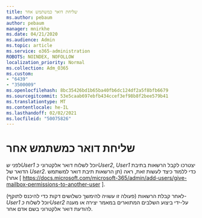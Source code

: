 ```yaml
---
title: שליחת דואר כמשתמש אחר
ms.author: pebaum
author: pebaum
manager: mnirkhe
ms.date: 04/21/2020
ms.audience: Admin
ms.topic: article
ms.service: o365-administration
ROBOTS: NOINDEX, NOFOLLOW
localization_priority: Normal
ms.collection: Adm_O365
ms.custom:
- "6439"
- "3500009"
ms.openlocfilehash: 8bc35426bd1b65ba40fb6dc124df2a5f8bfb6679
ms.sourcegitcommit: 53e5caab697ebfb434ccef3ef98b8f2bee579b41
ms.translationtype: MT
ms.contentlocale: he-IL
ms.lasthandoff: 02/02/2021
ms.locfileid: "50075826"
---
```

# <a name="sending-mail-as-another-user"></a>שליחת דואר כמשתמש אחר

לפני *שUser1* יוכל לשלוח דואר אלקטרוני *כUser2*, *User1* יצטרכו לקבל הרשאות בתיבת הדואר של *User2*. כדי ללמוד כיצד לעשות זאת, ראה (תן הרשאות תיבת דואר למשתמש אחר) [ https://docs.microsoft.com/microsoft-365/admin/add-users/give-mailbox-permissions-to-another-user ].

לאחר קבלת הרשאות (פעולה זו עשויה להימשך כשלושים דקות כדי להיכנס לתוקף)- *User1* יוכל לשלוח *כUser2* על-ידי ביצוע השלבים המתוארים במאמר יצירה או מענה להודעת דואר אלקטרוני בשם אדם אחר.
